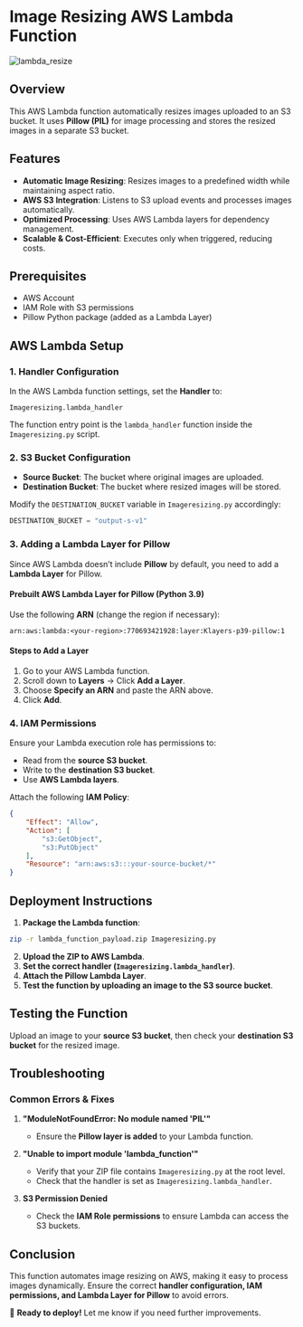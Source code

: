 # **Image Resizing AWS Lambda Function**


![lambda_resize](https://github.com/user-attachments/assets/b27fcf09-9253-4efe-891d-edeef110af6a)


## **Overview**
This AWS Lambda function automatically resizes images uploaded to an S3 bucket. It uses **Pillow (PIL)** for image processing and stores the resized images in a separate S3 bucket.

## **Features**
- **Automatic Image Resizing**: Resizes images to a predefined width while maintaining aspect ratio.
- **AWS S3 Integration**: Listens to S3 upload events and processes images automatically.
- **Optimized Processing**: Uses AWS Lambda layers for dependency management.
- **Scalable & Cost-Efficient**: Executes only when triggered, reducing costs.

## **Prerequisites**
- AWS Account
- IAM Role with S3 permissions
- Pillow Python package (added as a Lambda Layer)

## **AWS Lambda Setup**
### **1. Handler Configuration**
In the AWS Lambda function settings, set the **Handler** to:
```plaintext
Imageresizing.lambda_handler
```
The function entry point is the `lambda_handler` function inside the `Imageresizing.py` script.

### **2. S3 Bucket Configuration**
- **Source Bucket**: The bucket where original images are uploaded.
- **Destination Bucket**: The bucket where resized images will be stored.

Modify the `DESTINATION_BUCKET` variable in `Imageresizing.py` accordingly:
```python
DESTINATION_BUCKET = "output-s-v1"
```

### **3. Adding a Lambda Layer for Pillow**
Since AWS Lambda doesn’t include **Pillow** by default, you need to add a **Lambda Layer** for Pillow.

#### **Prebuilt AWS Lambda Layer for Pillow (Python 3.9)**
Use the following **ARN** (change the region if necessary):
```plaintext
arn:aws:lambda:<your-region>:770693421928:layer:Klayers-p39-pillow:1
```
#### **Steps to Add a Layer**
1. Go to your AWS Lambda function.
2. Scroll down to **Layers** → Click **Add a Layer**.
3. Choose **Specify an ARN** and paste the ARN above.
4. Click **Add**.

### **4. IAM Permissions**
Ensure your Lambda execution role has permissions to:
- Read from the **source S3 bucket**.
- Write to the **destination S3 bucket**.
- Use **AWS Lambda layers**.

Attach the following **IAM Policy**:
```json
{
    "Effect": "Allow",
    "Action": [
        "s3:GetObject",
        "s3:PutObject"
    ],
    "Resource": "arn:aws:s3:::your-source-bucket/*"
}
```

## **Deployment Instructions**
1. **Package the Lambda function**:
```bash
zip -r lambda_function_payload.zip Imageresizing.py
```
2. **Upload the ZIP to AWS Lambda**.
3. **Set the correct handler (`Imageresizing.lambda_handler`)**.
4. **Attach the Pillow Lambda Layer**.
5. **Test the function by uploading an image to the S3 source bucket**.

## **Testing the Function**
Upload an image to your **source S3 bucket**, then check your **destination S3 bucket** for the resized image.

## **Troubleshooting**
### **Common Errors & Fixes**
1. **"ModuleNotFoundError: No module named 'PIL'"**
   - Ensure the **Pillow layer is added** to your Lambda function.

2. **"Unable to import module 'lambda_function'"**
   - Verify that your ZIP file contains `Imageresizing.py` at the root level.
   - Check that the handler is set as `Imageresizing.lambda_handler`.

3. **S3 Permission Denied**
   - Check the **IAM Role permissions** to ensure Lambda can access the S3 buckets.

## **Conclusion**
This function automates image resizing on AWS, making it easy to process images dynamically. Ensure the correct **handler configuration, IAM permissions, and Lambda Layer for Pillow** to avoid errors.

🚀 **Ready to deploy!** Let me know if you need further improvements.
